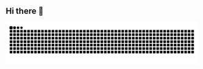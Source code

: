 ## Hi there 👋

<picture align="center">
  <source media="(prefers-color-scheme: dark)" srcset="https://raw.githubusercontent.com/KahPrisco/KahPrisco/output/github-contribution-grid-snake-dark.svg">
  <source media="(prefers-color-scheme: light)" srcset="https://raw.githubusercontent.com/KahPrisco/KahPrisco/output/github-contribution-grid-snake-dark.svg">
  <img align="center" alt="github contribution grid snake animation" src="https://raw.githubusercontent.com/KahPrisco/KahPrisco/output/github-contribution-grid-snake.svg">
</picture>
